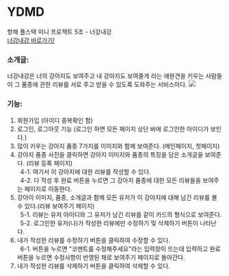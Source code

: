# YDMD
항해 풀스택 미니 프로젝트 5조 - 너강내강
<br>
<a href="http://13.124.117.190/">너강내강 바로가기!</a>
<h3> 소개글: </h3>
너강내강은 너의 강아지도 보여주고 내 강아지도 보여줄게 라는 애완견을 키우는 사람들이 그 품종에 관한 리뷰를 서로 주고 받을 수 있도록 도와주는 서비스이다.

<img src="https://user-images.githubusercontent.com/89931104/219873400-feca25e7-cb9d-462d-9a9b-91516aede7fa.mp4">


<h3>기능: </h3>
<div>

1. 회원가입 (아이디 중복확인 함)<br>
2. 로그인, 로그아웃 기능 (로그인 하면 모든 페이지 상단 바에 로그인한 아이디가 보인다.)<br>
3. 많이 키우는 강아지 품종 7가지를 이미지와 함께 보여준다. (메인페이지, 첫페이지)<br>
4. 강아지 품종 사진을 클릭하면 강아지 이미지와 품종의 특징을 담은 소개글을 보여준다. (리뷰 등록 페이지)<br>
&ensp;4-1. 여기서 이 강아지에 대한 리뷰를 작성할 수 있다. <br>
&ensp;4-2. 다 작성 후 완료 버튼을 누르면 그 강아지 품종에 대한 모든 리뷰들을 보여주는 페이지로 이동한다.<br>
5. 강아이 이미지, 품종, 소개글과 함께 모든 유저가 이 강아지에 대해 남긴 리뷰를 볼 수 있다.(리뷰 보여주기 페이지)<br>
&ensp;5-1. 리뷰는 유저 아이디와 그 유저가 남긴 리뷰를 같이 카드의 형식으로 보여준다.<br>
&ensp;5-2. 로그인한 유저(나)가 작성한 리뷰에만 수정하기 및 삭제하기 버튼이 나타난다.<br>
6. 내가 작성한 리뷰를 수정하기 버튼을 클릭하여 수정할 수 있다.<br>
&ensp;6-1. 버튼을 누르면 "코멘트를 수정해주세요"라는 입력창이 뜨는데 입력하고 완료 버튼을 누르면 수정사항이 반영된 채로 보여주기 페이지로 돌아간다.<br>
7. 내가 작성한 리뷰를 삭제하기 버튼을 클릭하여 삭제할 수 있다.<br>
</div>
